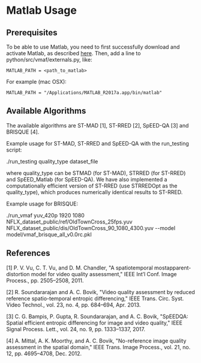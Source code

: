 Matlab Usage
===================

## Prerequisites

To be able to use Matlab, you need to first successfully download and activate Matlab, as described [here](https://www.mathworks.com/). Then, add a line to python/src/vmaf/externals.py, like:

```
MATLAB_PATH = <path_to_matlab>
```

For example (mac OSX):

```
MATLAB_PATH = "/Applications/MATLAB_R2017a.app/bin/matlab" 
```

## Available Algorithms

The available algorithms are ST-MAD [1], ST-RRED [2], SpEED-QA [3] and BRISQUE [4].

Example usage for ST-MAD, ST-RRED and SpEED-QA with the run_testing script:

./run_testing quality_type dataset_file

where quality_type can be STMAD (for ST-MAD), STRRED (for ST-RRED) and SpEED_Matlab (for SpEED-QA). We have also implemented a computationally efficient version of ST-RRED (use STRREDOpt as the quality_type), which produces numerically identical results to ST-RRED.

Example usage for BRISQUE:

./run_vmaf yuv_420p 1920 1080 NFLX_dataset_public/ref/OldTownCross_25fps.yuv NFLX_dataset_public/dis/OldTownCross_90_1080_4300.yuv --model model/vmaf_brisque_all_v0.0rc.pkl

## References

[1] P. V. Vu, C. T. Vu, and D. M. Chandler, "A spatiotemporal mostapparent-distortion model for video quality assessment," IEEE Int’l Conf. Image Process., pp. 2505–2508, 2011.

[2] R. Soundararajan and A. C. Bovik, "Video quality assessment by reduced reference spatio-temporal entropic differencing," IEEE Trans. Circ. Syst. Video Technol., vol. 23, no. 4, pp. 684–694, Apr. 2013.

[3] C. G. Bampis, P. Gupta, R. Soundararajan, and A. C. Bovik, "SpEEDQA: Spatial efficient entropic differencing for image and video quality," IEEE Signal Process. Lett., vol. 24, no. 9, pp. 1333–1337, 2017.

[4] A. Mittal, A. K. Moorthy, and A. C. Bovik, "No-reference image quality assessment in the spatial domain," IEEE Trans. Image Process., vol. 21, no. 12, pp. 4695–4708, Dec. 2012.
